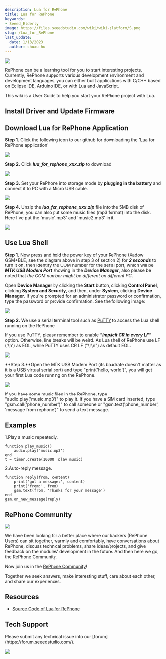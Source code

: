 ```yaml
---
description: Lua for RePhone
title: Lua for RePhone
keywords:
- Seeed_Elderly
image: https://files.seeedstudio.com/wiki/wiki-platform/S.png
slug: /Lua_for_RePhone
last_update:
  date: 1/13/2023
  author: shuxu hu
---
```

![](https://files.seeedstudio.com/wiki/Lua_for_RePhone/img/Xadow_GSMPlusBLE_pingguo.JPG)

RePhone can be a learning tool for you to start interesting projects. Currently, RePhone supports various development environment and development languages, you can either built applications with C/C++ based on Eclipse IDE, Arduino IDE, or with Lua and JavaScript.

This wiki is a User Guide to help you start your RePhone project with Lua.

Install Driver and Update Firmware
----------------------------------

<!-- -   To **Install the Driver**, please refer to the **section 2 of [Arduino_IDE_for_RePhone_Kit](/Arduino_IDE_for_RePhone_Kit "Arduino IDE for RePhone Kit")** -->

<!-- 
-   To **Update Firmware**, please refer to **section 3 of [Arduino_IDE_for_RePhone_Kit](/Arduino_IDE_for_RePhone_Kit "Arduino IDE for RePhone Kit")** -->

Download Lua for RePhone Application
------------------------------------

**Step 1.** Click the following icon to our github for downloading the 'Lua for RePhone application'

[![](https://files.seeedstudio.com/wiki/Lua_for_RePhone/img/Download_Lua_for_RePhone.png)](https://github.com/Seeed-Studio/Lua_for_RePhone/releases)

**Step 2.** Click ***lua_for_rephone_xxx.zip*** to download

![](https://files.seeedstudio.com/wiki/Lua_for_RePhone/img/Lua_for_rephone_download.png)

**Step 3.** Set your RePhone into storage mode by **plugging in the battery** and connect it to PC with a Micro USB cable.

![](https://files.seeedstudio.com/wiki/Lua_for_RePhone/img/Connect_Xadow_GSMPlusBLE_to_PC.png)

**Step 4.** Unzip the ***lua_for_rephone_xxx.zip*** file into the 5MB disk of RePhone, you can also put some music files (mp3 format) into the disk. Here I've put the 'music1.mp3' and 'music2.mp3' in it.

![](https://files.seeedstudio.com/wiki/Lua_for_RePhone/img/Lua_1.png)

Use Lua Shell
-------------

**Step 1.** Now press and hold the power key of your RePhone (Xadow GSM+BLE, see the diagram above in step 3 of section 2) for ***2 seconds*** to turn it on, then identify the COM number for the serial port, which will be ***MTK USB Modem Port*** showing in the ***Device Manager***, also please be noted that *the COM number might be different on different PC*.

Open **Device Manager** by clicking the **Start** button, clicking **Control Panel**, clicking **System and Security**, and then, under **System**, clicking **Device Manager**. If you're prompted for an administrator password or confirmation, type the password or provide confirmation. See the following image:

![](https://files.seeedstudio.com/wiki/Lua_for_RePhone/img/Check_ports.png)

**Step 2.** We use a serial terminal tool such as [PuTTY](http://www.chiark.greenend.org.uk/~sgtatham/putty/download.html) to access the Lua shell running on the RePhone.

If you use PuTTY, please remember to enable ***"implicit CR in every LF"*** option. Otherwise, line breaks will be weird. As Lua shell of RePhone use LF ('\n') as EOL, while PuTTY uses CR LF ("\r\n") as default EOL.

![](https://files.seeedstudio.com/wiki/Lua_for_RePhone/img/Putty_EOL.png)

**Step 3.**Open the MTK USB Modem Port (its baudrate doesn't matter as it is a USB virtual serial port) and type "print('hello, world')", you will get your first Lua code running on the RePhone.

![](https://files.seeedstudio.com/wiki/Lua_for_RePhone/img/RePhone_Lua_Shell.png)

If you have some music files in the RePhone, type "audio.play('music.mp3')" to play it. If you have a SIM card inserted, type "gsm.call('phone_number')" to call someone or "gsm.text('phone_number', 'message from rephone')" to send a text message.

Examples
--------

1.Play a music repeatedly.

```
function play_music()
    audio.play('music.mp3')
end
t = timer.create(10000, play_music)
```

2.Auto-reply message.

```
function reply(from, content)
    print('got a message:', content)
    print('from:', from)
    gsm.text(from, 'Thanks for your message')
end
gsm.on_new_message(reply)
```

RePhone Community
-----------------

[![](https://files.seeedstudio.com/wiki/Lua_for_RePhone/img/RePhone_Community-2.png)](https://community.seeedstudio.com/discover.html?t=RePhone)

We have been looking for a better place where our backers (RePhone Users) can sit together, warmly and comfortably, have conversations about RePhone, discuss technical problems, share ideas/projects, and give feedback on the modules’ development in the future. And then here we go, the RePhone Community.

Now join us in the [RePhone Community](https://community.seeedstudio.com/discover.html?t=RePhone)!

Together we seek answers, make interesting stuff, care about each other, and share our experiences.

Resources
---------

- [Source Code of Lua for RePhone](https://github.com/Seeed-Studio/Lua_for_RePhone)


<!-- This Markdown file was created from https://www.seeedstudio.com/wiki/Lua_for_RePhone -->

## Tech Support
<div>
  Please submit any technical issue into our [forum](https://forum.seeedstudio.com/). <br /><p style={{textAlign: 'center'}}><a href="https://www.seeedstudio.com/act-4.html?utm_source=wiki&utm_medium=wikibanner&utm_campaign=newproducts" target="_blank"><img src="https://files.seeedstudio.com/wiki/Wiki_Banner/new_product.jpg" /></a></p>
</div>
